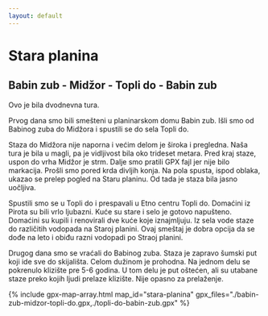 ```yaml
---
layout: default
---
```


# Stara planina

## Babin zub - Midžor - Topli do - Babin zub

Ovo je bila dvodnevna tura.

Prvog dana smo bili smešteni u planinarskom domu Babin zub. Išli smo od Babinog zuba do Midžora i spustili se do sela Topli do.

Staza do Midžora nije naporna i većim delom je široka i pregledna. Naša tura je bila u magli, pa je vidljivost bila oko trideset metara. Pred kraj staze, uspon do vrha Midžor je strm. Dalje smo pratili GPX fajl jer nije bilo markacija. Prošli smo pored krda divljih konja. Na pola spusta, ispod oblaka, ukazao se prelep pogled na Staru planinu. Od tada je staza bila jasno uočljiva.

Spustili smo se u Topli do i prespavali u Etno centru Topli do. Domaćini iz Pirota su bili vrlo ljubazni. Kuće su stare i selo je gotovo napušteno. Domaćini su kupili i renovirali dve kuće koje iznajmljuju. Iz sela vode staze do različitih vodopada na Staroj planini. Ovaj smeštaj je dobra opcija da se dođe na leto i obiđu razni vodopadi po Straoj planini.

Drugog dana smo se vraćali do Babinog zuba. Staza je zapravo šumski put koji ide sve do skijališta. Celom dužinom je prohodna. Na jednom delu se pokrenulo klizište pre 5-6 godina. U tom delu je put oštećen, ali su utabane staze preko kojih ljudi prelaze klizište. Nije opasno za prelaženje.

{% include gpx-map-array.html map_id="stara-planina" gpx_files="./babin-zub-midzor-topli-do.gpx,./topli-do-babin-zub.gpx" %}